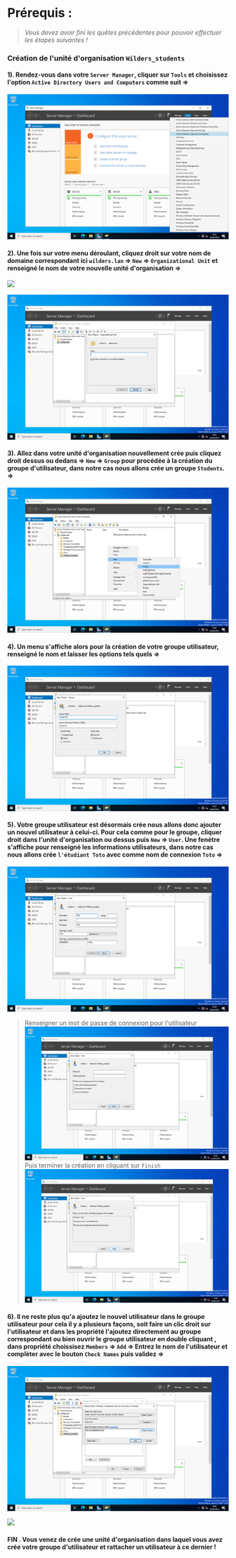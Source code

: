 # **Prérequis :**
> _Vous devez avoir fini les quêtes précédentes pour pouvoir effectuer les étapes suivantes !_

### Création de l'unité d'organisation ``Wilders_students``

#### 1). Rendez-vous dans votre ``Server Manager``, cliquer sur ``Tools`` et choisissez l'option ``Active Directory Users and Computers`` comme suit =>

![](Ressources/AD_Users_Computer.png)

#### 2). Une fois sur votre menu déroulant, cliquez droit sur votre nom de domaine correspondant ici ``wilders.lan`` => ``New`` => ``Organizational Unit`` et renseigné le nom de votre nouvelle unité d'organisation =>

![](Ressources/Unité_Organisation.png)

![](Ressources/Nom_Unit_Orga.png)

#### 3). Allez dans votre unité d'organisation nouvellement crée puis cliquez droit dessus ou dedans => ``New`` => ``Group`` pour procédée à la création du groupe d'utilisateur, dans notre cas nous allons crée un groupe ``Students``. =>

![](Ressources/Group_Unit_Orga.png)

#### 4). Un menu s'affiche alors pour la création de votre groupe utilisateur, renseigné le nom et laisser les options tels quels =>

![](Ressources/Groupe_Name.png)

#### 5). Votre groupe utilisateur est désormais crée nous allons donc ajouter un nouvel utilisateur à celui-ci. Pour cela comme pour le groupe, cliquer droit dans l'unité d'organisation ou dessus puis ``New`` => ``User``. Une fenètre s'affiche pour renseigné les informations utilisateurs, dans notre cas nous allons crée ``l'étudiant Toto`` avec comme nom de connexion ``Toto`` =>

![](Ressources/Configuration_User.png)

> Renseigner un mot de passe de connexion pour l'utilisateur
![](Ressources/User_Password.png)
> Puis terminer la création en cliquant sur ``Finish``
![](Ressources/Finish_User.png)

#### 6). Il ne reste plus qu'a ajoutez le nouvel utilisateur dans le groupe utilisateur pour cela il y a plusieurs façons, soit faire un clic droit sur l'utilisateur et dans les propriété l'ajoutez directement au groupe correspondant ou bien ouvrir le groupe utilisateur en double cliquant , dans propriété choissisez ``Members`` => ``Add`` => Entrez le nom de l'utilisateur et complèter avec le bouton ``Check Names`` puis validez =>

![](Ressources/Add_User.png)

![](Apply_User.png)

#### FIN . Vous venez de crée une unité d'organisation dans laquel vous avez crée votre groupe d'utilisateur et rattacher un utilisateur à ce dernier !

